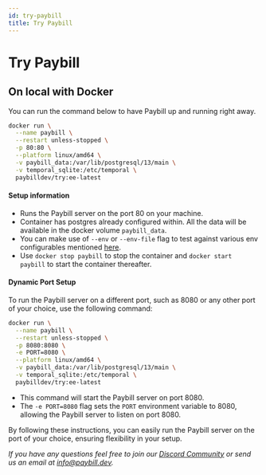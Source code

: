 ```yaml
---
id: try-paybill
title: Try Paybill
---
```


# Try Paybill

## On local with Docker

You can run the command below to have Paybill up and running right away.

```bash
docker run \
  --name paybill \
  --restart unless-stopped \
  -p 80:80 \
  --platform linux/amd64 \
  -v paybill_data:/var/lib/postgresql/13/main \
  -v temporal_sqlite:/etc/temporal \
  paybilldev/try:ee-latest
```

#### Setup information

- Runs the Paybill server on the port 80 on your machine.
- Container has postgres already configured within. All the data will be available in the docker volume `paybill_data`.
- You can make use of `--env` or `--env-file` flag to test against various env configurables mentioned [here](/docs/setup/env-vars).
- Use `docker stop paybill` to stop the container and `docker start paybill` to start the container thereafter.

#### Dynamic Port Setup

To run the Paybill server on a different port, such as 8080 or any other port of your choice, use the following command:

```sh
docker run \
  --name paybill \
  --restart unless-stopped \
  -p 8080:8080 \
  -e PORT=8080 \
  --platform linux/amd64 \
  -v paybill_data:/var/lib/postgresql/13/main \
  -v temporal_sqlite:/etc/temporal \
  paybilldev/try:ee-latest
```

- This command will start the Paybill server on port 8080.
- The `-e PORT=8080` flag sets the `PORT` environment variable to 8080, allowing the Paybill server to listen on port 8080.

By following these instructions, you can easily run the Paybill server on the port of your choice, ensuring flexibility in your setup.

_If you have any questions feel free to join our [Discord Community](https://discord.gg/v9rYchap) or send us an email at info@paybill.dev._